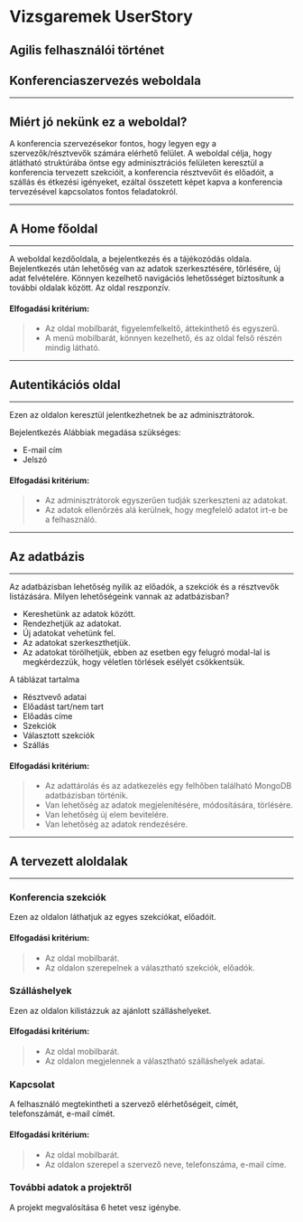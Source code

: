 # Vizsgaremek UserStory
## Agilis felhasználói történet
## Konferenciaszervezés weboldala
________________________________________
## Miért jó nekünk ez a weboldal?
A konferencia szervezésekor fontos, hogy legyen egy a szervezők/résztvevők számára elérhető felület. A weboldal célja, hogy átlátható struktúrába  öntse egy adminisztrációs felületen keresztül a konferencia tervezett szekcióit, a konferencia résztvevőit és előadóit, a szállás és étkezési igényeket, ezáltal összetett képet kapva a konferencia tervezésével kapcsolatos fontos feladatokról.
________________________________________
## A Home főoldal
________________________________________
A weboldal kezdőoldala, a bejelentkezés és a tájékozódás oldala. Bejelentkezés után lehetőség van az adatok szerkesztésére, törlésére, új adat felvételére. Könnyen kezelhető navigációs lehetősséget biztosítunk a további oldalak között. Az oldal reszponzív.
#### Elfogadási kritérium:
> - Az oldal mobilbarát, figyelemfelkeltő, áttekinthető és egyszerű.
> - A menü mobilbarát, könnyen kezelhető, és az oldal felső részén mindig látható.
________________________________________
## Autentikációs oldal
________________________________________
Ezen az oldalon keresztül jelentkezhetnek be az adminisztrátorok.

Bejelentkezés
Alábbiak megadása szükséges:
  -	E-mail cím
  -	Jelszó


#### Elfogadási kritérium:
> - Az adminisztrátorok egyszerűen tudják szerkeszteni az adatokat.
> - Az adatok ellenőrzés alá kerülnek, hogy megfelelő adatot irt-e be a felhasználó.

________________________________________
## Az adatbázis
________________________________________
Az adatbázisban lehetőség nyílik az előadók, a szekciók és a résztvevők listázására. 
Milyen lehetőségeink vannak az adatbázisban?
  -	Kereshetünk az adatok között.
  -	Rendezhetjük az adatokat.
  -	Új adatokat vehetünk fel.
  -	Az adatokat szerkeszthetjük.
  -	Az adatokat törölhetjük, ebben az esetben egy felugró modal-lal is megkérdezzük, hogy véletlen törlések esélyét csökkentsük.

A táblázat tartalma
  -	Résztvevő adatai
  -	Előadást tart/nem tart
  -	Előadás címe
  - Szekciók
  -	Választott szekciók
  -	Szállás
#### Elfogadási kritérium:
> - Az adattárolás és az adatkezelés egy felhőben található MongoDB adatbázisban történik.
> - Van lehetőség az adatok megjelenítésére, módosítására, törlésére.
> - Van lehetőség új elem bevitelére.
> - Van lehetőség az adatok rendezésére.
________________________________________
## A tervezett aloldalak
________________________________________
### Konferencia szekciók
Ezen az oldalon láthatjuk az egyes szekciókat, előadóit.

#### Elfogadási kritérium:
> - Az oldal mobilbarát.
> - Az oldalon szerepelnek a választható szekciók, előadók.

### Szálláshelyek
Ezen az oldalon kilistázzuk az ajánlott szálláshelyeket.

#### Elfogadási kritérium:
> - Az oldal mobilbarát.
> - Az oldalon megjelennek a választható szálláshelyek adatai.

### Kapcsolat
A felhasználó megtekintheti a szervező elérhetőségeit, címét, telefonszámát, e-mail címét.

#### Elfogadási kritérium:
> - Az oldal mobilbarát.
> - Az oldalon szerepel a szervező neve, telefonszáma, e-mail címe.

### További adatok a projektről
A projekt megvalósítása 6 hetet vesz igénybe.

